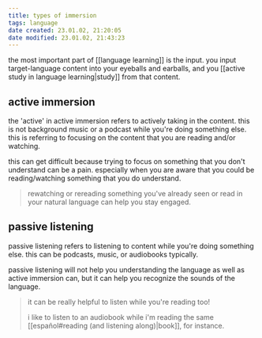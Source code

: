 ```yaml
---
title: types of immersion
tags: language
date created: 23.01.02, 21:20:05
date modified: 23.01.02, 21:43:23
---
```


the most important part of [[language learning]] is the input. you input target-language content into your eyeballs and earballs, and you [[active study in language learning|study]] from that content.

## active immersion

the 'active' in active immersion refers to actively taking in the content. this is not background music or a podcast while you're doing something else. this is referring to focusing on the content that you are reading and/or watching.

this can get difficult because trying to focus on something that you don't understand can be a pain. especially when you are aware that you could be reading/watching something that you do understand.

>rewatching or rereading something you've already seen or read in your natural language can help you stay engaged.

## passive listening

passive listening refers to listening to content while you're doing something else. this can be podcasts, music, or audiobooks typically.

passive listening will not help you understanding the language as well as active immersion can, but it can help you recognize the sounds of the language.

>it can be really helpful to listen while you're reading too!
>
>i like to listen to an audiobook while i'm reading the same [[español#reading (and listening along)|book]], for instance.
